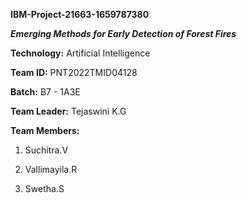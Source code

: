 **IBM-Project-21663-1659787380**

***Emerging Methods for Early Detection of Forest Fires***

**Technology:** Artificial Intelligence

**Team ID:** PNT2022TMID04128

**Batch:** B7 - 1A3E

**Team Leader:** Tejaswini K.G

**Team Members:**

1. Suchitra.V

2. Vallimayila.R

3. Swetha.S


